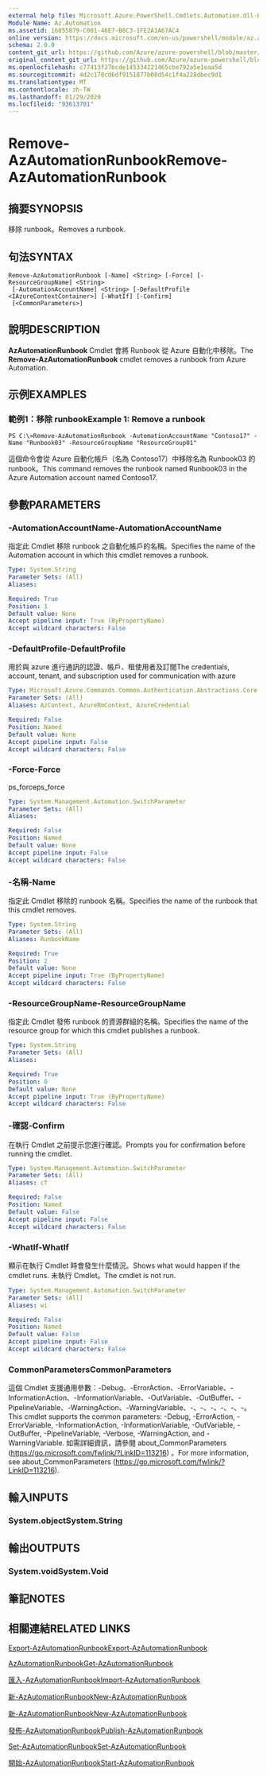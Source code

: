 ```yaml
---
external help file: Microsoft.Azure.PowerShell.Cmdlets.Automation.dll-Help.xml
Module Name: Az.Automation
ms.assetid: 16055879-C001-46E7-B8C3-1FE2A1A67AC4
online version: https://docs.microsoft.com/en-us/powershell/module/az.automation/remove-azautomationrunbook
schema: 2.0.0
content_git_url: https://github.com/Azure/azure-powershell/blob/master/src/Automation/Automation/help/Remove-AzAutomationRunbook.md
original_content_git_url: https://github.com/Azure/azure-powershell/blob/master/src/Automation/Automation/help/Remove-AzAutomationRunbook.md
ms.openlocfilehash: c77413f27bcde145334221465cbe792a5e1eaa5d
ms.sourcegitcommit: 4d2c178cd6df9151877b08d54c1f4a228dbec9d1
ms.translationtype: MT
ms.contentlocale: zh-TW
ms.lasthandoff: 01/29/2020
ms.locfileid: "93613701"
---
```

# <span data-ttu-id="e5dda-101">Remove-AzAutomationRunbook</span><span class="sxs-lookup"><span data-stu-id="e5dda-101">Remove-AzAutomationRunbook</span></span>

## <span data-ttu-id="e5dda-102">摘要</span><span class="sxs-lookup"><span data-stu-id="e5dda-102">SYNOPSIS</span></span>
<span data-ttu-id="e5dda-103">移除 runbook。</span><span class="sxs-lookup"><span data-stu-id="e5dda-103">Removes a runbook.</span></span>

## <span data-ttu-id="e5dda-104">句法</span><span class="sxs-lookup"><span data-stu-id="e5dda-104">SYNTAX</span></span>

```
Remove-AzAutomationRunbook [-Name] <String> [-Force] [-ResourceGroupName] <String>
 [-AutomationAccountName] <String> [-DefaultProfile <IAzureContextContainer>] [-WhatIf] [-Confirm]
 [<CommonParameters>]
```

## <span data-ttu-id="e5dda-105">說明</span><span class="sxs-lookup"><span data-stu-id="e5dda-105">DESCRIPTION</span></span>
<span data-ttu-id="e5dda-106">**AzAutomationRunbook** Cmdlet 會將 Runbook 從 Azure 自動化中移除。</span><span class="sxs-lookup"><span data-stu-id="e5dda-106">The **Remove-AzAutomationRunbook** cmdlet removes a runbook from Azure Automation.</span></span>

## <span data-ttu-id="e5dda-107">示例</span><span class="sxs-lookup"><span data-stu-id="e5dda-107">EXAMPLES</span></span>

### <span data-ttu-id="e5dda-108">範例1：移除 runbook</span><span class="sxs-lookup"><span data-stu-id="e5dda-108">Example 1: Remove a runbook</span></span>
```
PS C:\>Remove-AzAutomationRunbook -AutomationAccountName "Contoso17" -Name "Runbook03" -ResourceGroupName "ResourceGroup01"
```

<span data-ttu-id="e5dda-109">這個命令會從 Azure 自動化帳戶（名為 Contoso17）中移除名為 Runbook03 的 runbook。</span><span class="sxs-lookup"><span data-stu-id="e5dda-109">This command removes the runbook named Runbook03 in the Azure Automation account named Contoso17.</span></span>

## <span data-ttu-id="e5dda-110">參數</span><span class="sxs-lookup"><span data-stu-id="e5dda-110">PARAMETERS</span></span>

### <span data-ttu-id="e5dda-111">-AutomationAccountName</span><span class="sxs-lookup"><span data-stu-id="e5dda-111">-AutomationAccountName</span></span>
<span data-ttu-id="e5dda-112">指定此 Cmdlet 移除 runbook 之自動化帳戶的名稱。</span><span class="sxs-lookup"><span data-stu-id="e5dda-112">Specifies the name of the Automation account in which this cmdlet removes a runbook.</span></span>

```yaml
Type: System.String
Parameter Sets: (All)
Aliases:

Required: True
Position: 1
Default value: None
Accept pipeline input: True (ByPropertyName)
Accept wildcard characters: False
```

### <span data-ttu-id="e5dda-113">-DefaultProfile</span><span class="sxs-lookup"><span data-stu-id="e5dda-113">-DefaultProfile</span></span>
<span data-ttu-id="e5dda-114">用於與 azure 進行通訊的認證、帳戶、租使用者及訂閱</span><span class="sxs-lookup"><span data-stu-id="e5dda-114">The credentials, account, tenant, and subscription used for communication with azure</span></span>

```yaml
Type: Microsoft.Azure.Commands.Common.Authentication.Abstractions.Core.IAzureContextContainer
Parameter Sets: (All)
Aliases: AzContext, AzureRmContext, AzureCredential

Required: False
Position: Named
Default value: None
Accept pipeline input: False
Accept wildcard characters: False
```

### <span data-ttu-id="e5dda-115">-Force</span><span class="sxs-lookup"><span data-stu-id="e5dda-115">-Force</span></span>
<span data-ttu-id="e5dda-116">ps_force</span><span class="sxs-lookup"><span data-stu-id="e5dda-116">ps_force</span></span>

```yaml
Type: System.Management.Automation.SwitchParameter
Parameter Sets: (All)
Aliases:

Required: False
Position: Named
Default value: None
Accept pipeline input: False
Accept wildcard characters: False
```

### <span data-ttu-id="e5dda-117">-名稱</span><span class="sxs-lookup"><span data-stu-id="e5dda-117">-Name</span></span>
<span data-ttu-id="e5dda-118">指定此 Cmdlet 移除的 runbook 名稱。</span><span class="sxs-lookup"><span data-stu-id="e5dda-118">Specifies the name of the runbook that this cmdlet removes.</span></span>

```yaml
Type: System.String
Parameter Sets: (All)
Aliases: RunbookName

Required: True
Position: 2
Default value: None
Accept pipeline input: True (ByPropertyName)
Accept wildcard characters: False
```

### <span data-ttu-id="e5dda-119">-ResourceGroupName</span><span class="sxs-lookup"><span data-stu-id="e5dda-119">-ResourceGroupName</span></span>
<span data-ttu-id="e5dda-120">指定此 Cmdlet 發佈 runbook 的資源群組的名稱。</span><span class="sxs-lookup"><span data-stu-id="e5dda-120">Specifies the name of the resource group for which this cmdlet publishes a runbook.</span></span>

```yaml
Type: System.String
Parameter Sets: (All)
Aliases:

Required: True
Position: 0
Default value: None
Accept pipeline input: True (ByPropertyName)
Accept wildcard characters: False
```

### <span data-ttu-id="e5dda-121">-確認</span><span class="sxs-lookup"><span data-stu-id="e5dda-121">-Confirm</span></span>
<span data-ttu-id="e5dda-122">在執行 Cmdlet 之前提示您進行確認。</span><span class="sxs-lookup"><span data-stu-id="e5dda-122">Prompts you for confirmation before running the cmdlet.</span></span>

```yaml
Type: System.Management.Automation.SwitchParameter
Parameter Sets: (All)
Aliases: cf

Required: False
Position: Named
Default value: False
Accept pipeline input: False
Accept wildcard characters: False
```

### <span data-ttu-id="e5dda-123">-WhatIf</span><span class="sxs-lookup"><span data-stu-id="e5dda-123">-WhatIf</span></span>
<span data-ttu-id="e5dda-124">顯示在執行 Cmdlet 時會發生什麼情況。</span><span class="sxs-lookup"><span data-stu-id="e5dda-124">Shows what would happen if the cmdlet runs.</span></span>
<span data-ttu-id="e5dda-125">未執行 Cmdlet。</span><span class="sxs-lookup"><span data-stu-id="e5dda-125">The cmdlet is not run.</span></span>

```yaml
Type: System.Management.Automation.SwitchParameter
Parameter Sets: (All)
Aliases: wi

Required: False
Position: Named
Default value: False
Accept pipeline input: False
Accept wildcard characters: False
```

### <span data-ttu-id="e5dda-126">CommonParameters</span><span class="sxs-lookup"><span data-stu-id="e5dda-126">CommonParameters</span></span>
<span data-ttu-id="e5dda-127">這個 Cmdlet 支援通用參數：-Debug、-ErrorAction、-ErrorVariable、-InformationAction、-InformationVariable、-OutVariable、-OutBuffer、-PipelineVariable、-WarningAction、-WarningVariable、-、-、-、-、-、-。</span><span class="sxs-lookup"><span data-stu-id="e5dda-127">This cmdlet supports the common parameters: -Debug, -ErrorAction, -ErrorVariable, -InformationAction, -InformationVariable, -OutVariable, -OutBuffer, -PipelineVariable, -Verbose, -WarningAction, and -WarningVariable.</span></span> <span data-ttu-id="e5dda-128">如需詳細資訊，請參閱 about_CommonParameters (https://go.microsoft.com/fwlink/?LinkID=113216) 。</span><span class="sxs-lookup"><span data-stu-id="e5dda-128">For more information, see about_CommonParameters (https://go.microsoft.com/fwlink/?LinkID=113216).</span></span>

## <span data-ttu-id="e5dda-129">輸入</span><span class="sxs-lookup"><span data-stu-id="e5dda-129">INPUTS</span></span>

### <span data-ttu-id="e5dda-130">System.object</span><span class="sxs-lookup"><span data-stu-id="e5dda-130">System.String</span></span>

## <span data-ttu-id="e5dda-131">輸出</span><span class="sxs-lookup"><span data-stu-id="e5dda-131">OUTPUTS</span></span>

### <span data-ttu-id="e5dda-132">System.void</span><span class="sxs-lookup"><span data-stu-id="e5dda-132">System.Void</span></span>

## <span data-ttu-id="e5dda-133">筆記</span><span class="sxs-lookup"><span data-stu-id="e5dda-133">NOTES</span></span>

## <span data-ttu-id="e5dda-134">相關連結</span><span class="sxs-lookup"><span data-stu-id="e5dda-134">RELATED LINKS</span></span>

[<span data-ttu-id="e5dda-135">Export-AzAutomationRunbook</span><span class="sxs-lookup"><span data-stu-id="e5dda-135">Export-AzAutomationRunbook</span></span>](./Export-AzAutomationRunbook.md)

[<span data-ttu-id="e5dda-136">AzAutomationRunbook</span><span class="sxs-lookup"><span data-stu-id="e5dda-136">Get-AzAutomationRunbook</span></span>](./Get-AzAutomationRunbook.md)

[<span data-ttu-id="e5dda-137">匯入-AzAutomationRunbook</span><span class="sxs-lookup"><span data-stu-id="e5dda-137">Import-AzAutomationRunbook</span></span>](./Import-AzAutomationRunbook.md)

[<span data-ttu-id="e5dda-138">新-AzAutomationRunbook</span><span class="sxs-lookup"><span data-stu-id="e5dda-138">New-AzAutomationRunbook</span></span>](./New-AzAutomationRunbook.md)

[<span data-ttu-id="e5dda-139">新-AzAutomationRunbook</span><span class="sxs-lookup"><span data-stu-id="e5dda-139">New-AzAutomationRunbook</span></span>](./New-AzAutomationRunbook.md)

[<span data-ttu-id="e5dda-140">發佈-AzAutomationRunbook</span><span class="sxs-lookup"><span data-stu-id="e5dda-140">Publish-AzAutomationRunbook</span></span>](./Publish-AzAutomationRunbook.md)

[<span data-ttu-id="e5dda-141">Set-AzAutomationRunbook</span><span class="sxs-lookup"><span data-stu-id="e5dda-141">Set-AzAutomationRunbook</span></span>](./Set-AzAutomationRunbook.md)

[<span data-ttu-id="e5dda-142">開始-AzAutomationRunbook</span><span class="sxs-lookup"><span data-stu-id="e5dda-142">Start-AzAutomationRunbook</span></span>](./Start-AzAutomationRunbook.md)


